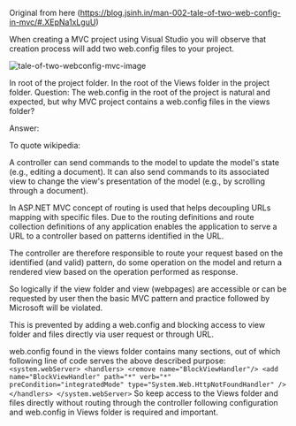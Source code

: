 Original from here (https://blog.jsinh.in/man-002-tale-of-two-web-config-in-mvc/#.XEpNa1xLguU)

When creating a MVC project using Visual Studio you will observe that creation process will add two web.config files to your project.

![tale-of-two-webconfig-mvc-image](../images/tale-of-two-webconfig-mvc.png)

In root of the project folder.
In the root of the Views folder in the project folder.
Question:
The web.config in the root of the project is natural and expected, but why MVC project contains a web.config files in the views folder?

Answer:

To quote wikipedia:

A controller can send commands to the model to update the model's state (e.g., editing a document). It can also send commands to its associated view to change the view's presentation of the model (e.g., by scrolling through a document).

In ASP.NET MVC concept of routing is used that helps decoupling URLs mapping with specific files. Due to the routing definitions and route collection definitions of any application enables the application to serve a URL to a controller based on patterns identified in the URL.

The controller are therefore responsible to route your request based on the identified (and valid) pattern, do some operation on the model and return a rendered view based on the operation performed as response.

So logically if the view folder and view (webpages) are accessible or can be requested by user then the basic MVC pattern and practice followed by Microsoft will be violated.

This is prevented by adding a web.config and blocking access to view folder and files directly via user request or through URL.

web.config found in the views folder contains many sections, out of which following line of code serves the above described purpose:
`
<system.webServer>
  <handlers>
    <remove name="BlockViewHandler"/>
    <add
        name="BlockViewHandler"
        path="*"
        verb="*"
        preCondition="integratedMode"
        type="System.Web.HttpNotFoundHandler" />
  </handlers>
</system.webServer>
`
So keep access to the Views folder and files directly without routing through the controller following configuration and web.config in Views folder is required and important.